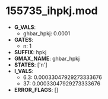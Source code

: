# 155735_ihpkj.mod

- **G_VALS**:
  - ghbar_hpkj: 0.0001
- **GATES**:
  - n: 1
- **SUFFIX**: hpkj
- **GMAX_NAME**: ghbar_hpkj
- **STATES**: ['n']
- **I_VALS**:
  - 6.3: 0.00033047929273333676
  - 37: 0.00033047929273333676
- **ERROR_FLAGS**: []
